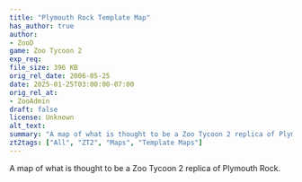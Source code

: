 ```yaml
---
title: "Plymouth Rock Template Map"
has_author: true
author: 
- ZooD
game: Zoo Tycoon 2
exp_req: 
file_size: 396 KB
orig_rel_date: 2006-05-25
date: 2025-01-25T03:00:00-07:00
orig_rel_at: 
- ZooAdmin
draft: false
license: Unknown
alt_text: 
summary: "A map of what is thought to be a Zoo Tycoon 2 replica of Plymouth Rock."
zt2tags: ["All", "ZT2", "Maps", "Template Maps"]
---
```

A map of what is thought to be a Zoo Tycoon 2 replica of Plymouth Rock.
